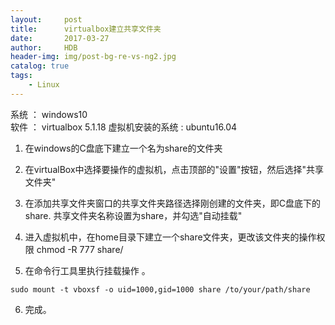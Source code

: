 ```yaml
---
layout:     post
title:      virtualbox建立共享文件夹
date:       2017-03-27
author:     HDB
header-img: img/post-bg-re-vs-ng2.jpg
catalog: true
tags:
    - Linux
---
```


系统 ： windows10   
软件 ： virtualbox 5.1.18
虚拟机安装的系统 : ubuntu16.04

1. 在windows的C盘底下建立一个名为share的文件夹

2. 在virtualBox中选择要操作的虚拟机，点击顶部的"设置"按钮，然后选择"共享文件夹"

3. 在添加共享文件夹窗口的共享文件夹路径选择刚创建的文件夹，即C盘底下的share. 共享文件夹名称设置为share，并勾选"自动挂载"

4. 进入虚拟机中，在home目录下建立一个share文件夹，更改该文件夹的操作权限 chmod -R 777 share/

5. 在命令行工具里执行挂载操作 。
~~~
sudo mount -t vboxsf -o uid=1000,gid=1000 share /to/your/path/share
~~~

6. 完成。